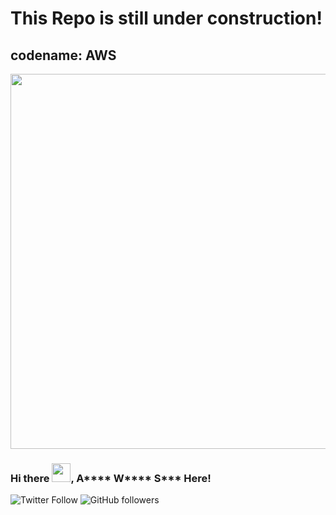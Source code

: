 <!-- ### Hi there <img src="https://raw.githubusercontent.com/MartinHeinz/MartinHeinz/master/wave.gif" width="30px">,  -->
# This Repo is still under construction!

## codename: AWS

<img src="https://cdn.dribbble.com/users/167298/screenshots/2148884/construction-machine.gif" width="1200px" height="600px">



### Hi there <img src="https://raw.githubusercontent.com/MartinHeinz/MartinHeinz/master/wave.gif" width="30px">, A**** W**** S*** Here!  


![Twitter Follow](https://img.shields.io/twitter/follow/wahabshah23?style=social)
![GitHub followers](https://img.shields.io/github/followers/wahabshah23?style=social)

<!-- Check my <a href="https://stackoverflow.com/users/5996276/wahab-shah">Stackoverflow </a> -->

<!-- ---
<img src="https://user-images.githubusercontent.com/14151483/120030864-6cf67400-c011-11eb-87a3-9f2855241b3c.png" width="50px">

<img src="https://cdn.worldvectorlogo.com/logos/logo-javascript.svg" width="50px">  <img src="https://cdn.worldvectorlogo.com/logos/typescript.svg" width="50px">  <img src="https://cdn.worldvectorlogo.com/logos/angular-icon-1.svg" width="50px"> <img src="https://cdn.worldvectorlogo.com/logos/bootstrap-5-1.svg" width="60px">  -->

<!-- 
---
Design
---

<img src="https://cdn.worldvectorlogo.com/logos/adobe-xd-1.svg" width="50px"> <img src="https://cdn.worldvectorlogo.com/logos/adobe-illustrator-cc.svg" width="50px"> <img src="https://cdn.worldvectorlogo.com/logos/photoshop-cc.svg" width="50px">  <img src="https://cdn.worldvectorlogo.com/logos/after-effects-cc.svg" width="50px">  -->


<!--
**WahabShah23/wahabshah23** is a ✨ _special_ ✨ repository because its `README.md` (this file) appears on your GitHub profile.

Here are some ideas to get you started:

- 🔭 I’m currently working on ...
- 🌱 I’m currently learning ...
- 👯 I’m looking to collaborate on ...
- 🤔 I’m looking for help with ...
- 💬 Ask me about ...
- 📫 How to reach me: ...
- 😄 Pronouns: ...
- ⚡ Fun fact: ...
-->

